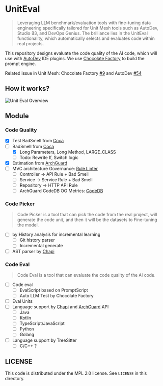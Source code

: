# UnitEval

> Leveraging LLM benchmark/evaluation tools with fine-tuning data engineering specifically tailored for Unit Mesh tools
> such as AutoDev, Studio B3, and DevOps Genius. The brilliance lies in the UnitEval functionality, which automatically
> selects and evaluates code within real projects.

This repository designs evaluate the code quality of the AI code, which will use
with [AutoDev](https://github.com/unit-mesh/auto-dev) IDE plugins.
We use [Chocolate Factory](https://github.com/unit-mesh/chocolate-factory) to build the prompt engine.

Related issue in Unit Mesh: Chocolate Factory [#9](https://github.com/unit-mesh/chocolate-factory/issues/9) and
AutoDev [#54](https://github.com/unit-mesh/auto-dev/issues/56)

## How it works?

![Unit Eval Overview](https://unitmesh.cc/uniteval/overview.png)

## Module

### Code Quality

- [x] Test BadSmell from [Coca](https://github.com/phodal/coca)
- [ ] BadSmell from [Coca](https://github.com/phodal/coca)
    - [x] Long Parameters, Long Method, LARGE_CLASS
    - [ ] Todo: Rewrite If, Switch logic
- [x] Estimation from [ArchGuard](https://github.com/archguard/archguard)
- [ ] MVC architecture Governance: [Rule Linter](https://archguard.org/governance)
    - [ ] Controller -> API Rule + Bad Smell
    - [ ] Service -> Service Rule + Bad Smell
    - [ ] Repository -> HTTP API Rule
  - [ ] ArchGuard CodeDB OO Metrics: [CodeDB](https://github.com/archguard/codedb)

### Code Picker

> Code Picker is a tool that can pick the code from the real project, will generate the code unit, and then it will be
> the datasets to Fine-tuning the model.

- [ ] by History analysis for incremental learning
    - [ ] Git history parser
    - [ ] Incremental generate
- [ ] AST parser by [Chapi](https://github.com/phodal/chapi)

### Code Eval

> Code Eval is a tool that can evaluate the code quality of the AI code.

- [ ] Code eval
    - [ ] EvalScript based on PromptScript
    - [ ] Auto LLM Test by Chocolate Factory
- [ ] Eval Units
- [ ] Language support by [Chapi](https://github.com/phodal/chapi)
  and [ArchGuard](https://github.com/archguard/archguard) API
    - [ ] Java
    - [ ] Kotlin
    - [ ] TypeScript/JavaScript
    - [ ] Python
    - [ ] Golang
- [ ] Language support by TreeSitter
    - [ ] C/C++ ?

## LICENSE

This code is distributed under the MPL 2.0 license. See `LICENSE` in this directory.
